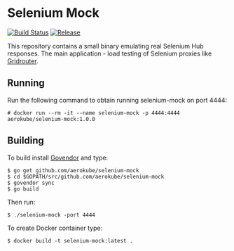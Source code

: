 # Selenium Mock
[![Build Status](https://travis-ci.org/aerokube/selenium-mock.svg?branch=master)](https://travis-ci.org/aerokube/selenium-mock)
[![Release](https://img.shields.io/github/release/aerokube/selenium-mock.svg)](https://github.com/aerokube/selenium-mock/releases/latest)

This repository contains a small binary emulating real Selenium Hub responses. The main application - load testing of Selenium proxies like [Gridrouter](http://github.com/aandryashin/ggr).

## Running
Run the following command to obtain running selenium-mock on port 4444:
```
# docker run --rm -it --name selenium-mock -p 4444:4444 aerokube/selenium-mock:1.0.0
```

## Building
To build install [Govendor](https://github.com/kardianos/govendor) and type:
```
$ go get github.com/aerokube/selenium-mock
$ cd $GOPATH/src/github.com/aerokube/selenium-mock
$ govendor sync
$ go build
```
Then run:
```
$ ./selenium-mock -port 4444
```
To create Docker container type:
```
$ docker build -t selenium-mock:latest .
```
